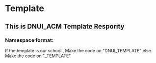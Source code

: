 # Template
## This is DNUI_ACM Template Respority
### Namespace format:

If the template is our school , Make the code on "DNUI_TEMPLATE"
else Make the code on "<SCHOOLNAME>_TEMPLATE"
